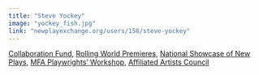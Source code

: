 ```yaml
---
title: "Steve Yockey"
image: "yockey_fish.jpg"
link: "newplayexchange.org/users/158/steve-yockey"
---
```


[Collaboration Fund](/programs/collaboration-fund), [Rolling World Premieres](/programs/rolling-world-premieres), [National Showcase of New Plays](/programs/national-showcase-of-new-plays), [MFA Playwrights’ Workshop](/programs/mfa-playwrights-workshop), [Affiliated Artists Council](/about/affiliated-artists-council)
